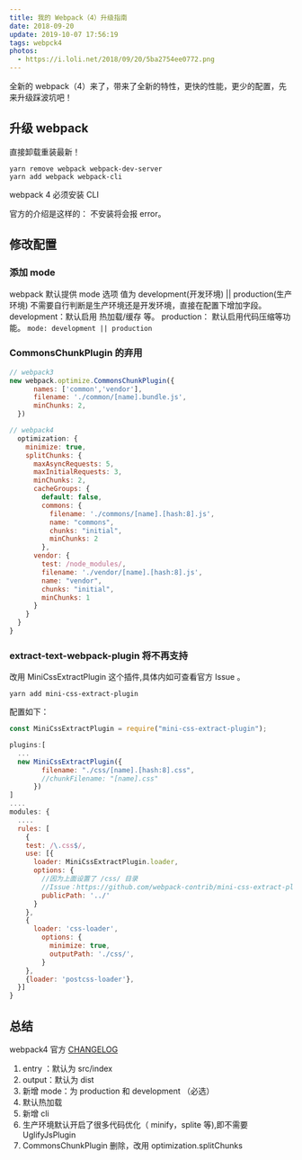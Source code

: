 ```yaml
---
title: 我的 Webpack（4）升级指南
date: 2018-09-20
update: 2019-10-07 17:56:19
tags: webpck4
photos:
  - https://i.loli.net/2018/09/20/5ba2754ee0772.png
---
```


全新的 webpack（4）来了，带来了全新的特性，更快的性能，更少的配置，先来升级踩波坑吧！

<!--more-->

## 升级 webpack

直接卸载重装最新！

```shell
yarn remove webpack webpack-dev-server
yarn add webpack webpack-cli
```

webpack 4 必须安装 CLI

官方的介绍是这样的：
不安装将会报 error。

## 修改配置

### 添加 mode

webpack 默认提供 mode 选项
值为 development(开发环境) || production(生产环境)
不需要自行判断是生产环境还是开发环境，直接在配置下增加字段。
development：默认启用 热加载/缓存 等。
production： 默认启用代码压缩等功能。
`mode: development || production`

### CommonsChunkPlugin 的弃用

```js
// webpack3
new webpack.optimize.CommonsChunkPlugin({
      names: ['common','vendor'],
      filename: './common/[name].bundle.js',
      minChunks: 2,
  })

// webpack4
  optimization: {
    minimize: true,
    splitChunks: {
      maxAsyncRequests: 5,
      maxInitialRequests: 3,
      minChunks: 2,
      cacheGroups: {
        default: false,
        commons: {
          filename: './commons/[name].[hash:8].js',
          name: "commons",
          chunks: "initial",
          minChunks: 2
        },
      vendor: {
        test: /node_modules/,
        filename: './vendor/[name].[hash:8].js',
        name: "vendor",
        chunks: "initial",
        minChunks: 1
      }
    }
  }
}
```

### extract-text-webpack-plugin 将不再支持

改用 MiniCssExtractPlugin 这个插件,具体内如可查看官方 Issue 。

```
yarn add mini-css-extract-plugin
```

配置如下：

```js
const MiniCssExtractPlugin = require("mini-css-extract-plugin");

plugins:[
  ...
  new MiniCssExtractPlugin({
        filename: "./css/[name].[hash:8].css",
        //chunkFilename: "[name].css"
      })
]
....
modules: {
  ....
  rules: [
    {
    test: /\.css$/,
    use: [{
      loader: MiniCssExtractPlugin.loader,
      options: {
        //因为上面设置了 /css/ 目录
        //Issue：https://github.com/webpack-contrib/mini-css-extract-plugin/issues/44#issuecomment-379059788
        publicPath: '../'
      }
    },
    {
      loader: 'css-loader',
        options: {
          minimize: true,
          outputPath: './css/',
        }
    },
    {loader: 'postcss-loader'},
  }]
}
```

## 总结

webpack4 官方 [CHANGELOG](https://github.com/webpack/webpack/releases)

1. entry ：默认为 src/index
2. output：默认为 dist
3. 新增 mode：为 production 和 development （必选）
4. 默认热加载
5. 新增 cli
6. 生产环境默认开启了很多代码优化（ minify，splite 等),即不需要 UglifyJsPlugin
7. CommonsChunkPlugin 删除，改用 optimization.splitChunks
